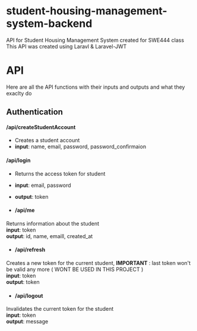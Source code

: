 # student-housing-management-system-backend
API for Student Housing Management System created for SWE444 class
This API was created using Laravl & Laravel-JWT



# API 
Here are all the API functions with their inputs and outputs and what they exaclty do

## Authentication 

#### /api/createStudentAccount
- Creates a student account  
- **input**: name, email, password, password_confirmaion

#### /api/login
- Returns the access token for student  
- **input**: email, password  
- **output**: token  

- #### /api/me
Returns information about the student   
**input**: token  
**output**: id, name, emaill, created_at  

- #### /api/refresh
Creates a new token for the current student, **IMPORTANT** : last token won't be valid any more ( WONT BE USED IN THIS PROJECT )   
**input**: token  
**output**: token

- #### /api/logout
Invalidates the current token for the student   
**input**: token  
**output**: message
